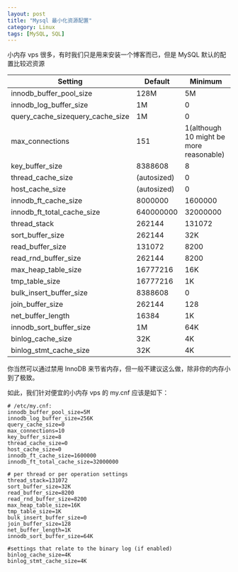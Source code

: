 ```yaml
---
layout: post
title: "Mysql 最小化资源配置"
category: Linux
tags: [MySQL, SQL]
---
```


小内存 vps 很多，有时我们只是用来安装一个博客而已，但是 MySQL 默认的配置比较迟资源

|Setting|Default|Minimum|
|---|---|---|
|innodb_buffer_pool_size|128M|5M|
|innodb_log_buffer_size|1M|0|
|query_cache_sizequery_cache_size|1M|0|
|max_connections|151|1(although 10 might be more reasonable)|
|key_buffer_size|8388608|8|
|thread_cache_size|(autosized)|0|
|host_cache_size|(autosized)|0|
|innodb_ft_cache_size|8000000|1600000|
|innodb_ft_total_cache_size|640000000|32000000|
|thread_stack|262144|131072|
|sort_buffer_size|262144|32K|
|read_buffer_size|131072|8200|
|read_rnd_buffer_size|262144|8200|
|max_heap_table_size|16777216|16K|
|tmp_table_size|16777216|1K|
|bulk_insert_buffer_size|8388608|0|
|join_buffer_size|262144|128|
|net_buffer_length|16384|1K|
|innodb_sort_buffer_size|1M|64K|
|binlog_cache_size|32K|4K|
|binlog_stmt_cache_size|32K|4K|

<!-- more -->

你当然可以通过禁用 InnoDB 来节省内存，但一般不建议这么做，除非你的内存小到了极致。

如此，我们针对便宜的小内存 vps 的 my.cnf 应该是如下：

    # /etc/my.cnf:
    innodb_buffer_pool_size=5M
    innodb_log_buffer_size=256K
    query_cache_size=0
    max_connections=10
    key_buffer_size=8
    thread_cache_size=0
    host_cache_size=0
    innodb_ft_cache_size=1600000
    innodb_ft_total_cache_size=32000000

    # per thread or per operation settings
    thread_stack=131072
    sort_buffer_size=32K
    read_buffer_size=8200
    read_rnd_buffer_size=8200
    max_heap_table_size=16K
    tmp_table_size=1K
    bulk_insert_buffer_size=0
    join_buffer_size=128
    net_buffer_length=1K
    innodb_sort_buffer_size=64K

    #settings that relate to the binary log (if enabled)
    binlog_cache_size=4K
    binlog_stmt_cache_size=4K
